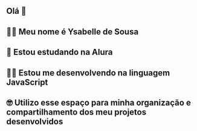 ## Olá 👋
## 👱‍♀️ Meu nome é Ysabelle de  Sousa
## 🐶 Estou estudando na Alura
## 👩‍💻 Estou me desenvolvendo na linguagem JavaScript
## 🤓 Utilizo esse espaço para minha organização e compartilhamento dos meu projetos desenvolvidos

